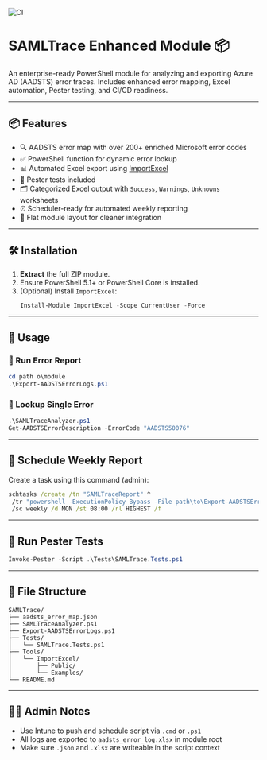 <!-- CI Status Badge (Update `your-repo` once created) -->
![CI](https://img.shields.io/github/actions/workflow/status/lfayese/your-repo/pester.yml?branch=main)


# SAMLTrace Enhanced Module 📦

An enterprise-ready PowerShell module for analyzing and exporting Azure AD (AADSTS) error traces. Includes enhanced error mapping, Excel automation, Pester testing, and CI/CD readiness.

---

## 📦 Features

- 🔍 AADSTS error map with over 200+ enriched Microsoft error codes
- ✅ PowerShell function for dynamic error lookup
- 📊 Automated Excel export using [ImportExcel](https://github.com/dfinke/ImportExcel)
- 🧪 Pester tests included
- 🗂 Categorized Excel output with `Success`, `Warnings`, `Unknowns` worksheets
- ⏰ Scheduler-ready for automated weekly reporting
- 📁 Flat module layout for cleaner integration

---

## 🛠 Installation

1. **Extract** the full ZIP module.
2. Ensure PowerShell 5.1+ or PowerShell Core is installed.
3. (Optional) Install `ImportExcel`:
   ```powershell
   Install-Module ImportExcel -Scope CurrentUser -Force
   ```

---

## 🚀 Usage

### 🔹 Run Error Report
```powershell
cd path	o\module
.\Export-AADSTSErrorLogs.ps1
```

### 🔹 Lookup Single Error
```powershell
.\SAMLTraceAnalyzer.ps1
Get-AADSTSErrorDescription -ErrorCode "AADSTS50076"
```

---

## 📅 Schedule Weekly Report

Create a task using this command (admin):
```cmd
schtasks /create /tn "SAMLTraceReport" ^
 /tr "powershell -ExecutionPolicy Bypass -File path\to\Export-AADSTSErrorLogs.ps1" ^
 /sc weekly /d MON /st 08:00 /rl HIGHEST /f
```

---

## 🧪 Run Pester Tests

```powershell
Invoke-Pester -Script .\Tests\SAMLTrace.Tests.ps1
```

---

## 📂 File Structure

```
SAMLTrace/
├── aadsts_error_map.json
├── SAMLTraceAnalyzer.ps1
├── Export-AADSTSErrorLogs.ps1
├── Tests/
│   └── SAMLTrace.Tests.ps1
├── Tools/
│   └── ImportExcel/
│       ├── Public/
│       └── Examples/
└── README.md
```

---

## 👩‍💼 Admin Notes

- Use Intune to push and schedule script via `.cmd` or `.ps1`
- All logs are exported to `aadsts_error_log.xlsx` in module root
- Make sure `.json` and `.xlsx` are writeable in the script context

